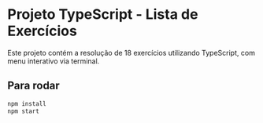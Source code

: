 # Projeto TypeScript - Lista de Exercícios

Este projeto contém a resolução de 18 exercícios utilizando TypeScript, com menu interativo via terminal.

## Para rodar

```bash
npm install
npm start
```
